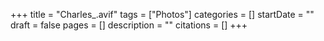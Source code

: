 +++
title = "Charles_.avif"
tags = ["Photos"]
categories = []
startDate = ""
draft = false
pages = []
description = ""
citations = []
+++
